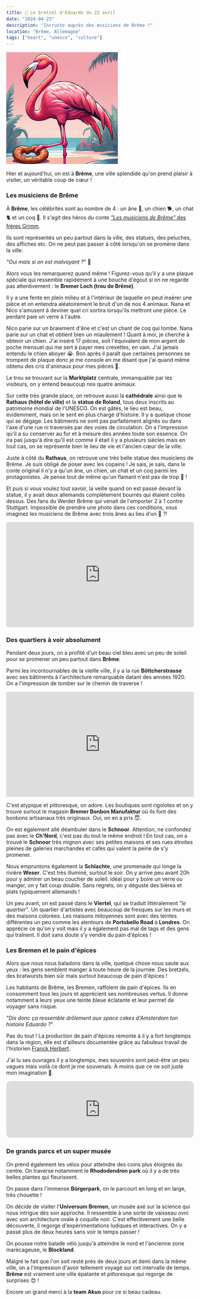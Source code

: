 ```yaml
---
title: 🥨 Le bretzel d'Eduardo du 23 avril
date: "2024-04-23"
description: "Incruste auprès des musiciens de Brême !"
location: "Brême, Allemagne"
tags: ["heart", "unesco", "culture"]
---
```


![Bretzel d'Eduardo](../bretzel_eduardo.png)

Hier et aujourd'hui, on est à **Brême**, une ville splendide qu'on prend plaisir à visiter, un véritable coup de cœur !

### Les musiciens de Brême 
À **Brême**, les célébrités sont au nombre de 4 : un âne 🫏, un chien 🐕, un chat 🐈 et un coq 🐓. Il s'agit des héros du conte [*"Les musiciens de Brême"* des frères Grimm](https://fr.m.wikipedia.org/wiki/Les_Musiciens_de_Br%C3%AAme). 

Ils sont représentés un peu partout dans la ville, des statues, des peluches, des affiches etc. On ne peut pas passer à côté lorsqu'on se promène dans la ville.

*"Oui mais si on est malvoyant ?*" 🤔

Alors vous les remarquerez quand même ! Figurez-vous qu'il y a une plaque spéciale qui ressemble rapidement à une bouche d'égout si on ne regarde pas attentivement : le **Bremer Loch (trou de Brême)**.

Il y a une fente en plein milieu et à l'intérieur de laquelle on peut insérer une pièce et on entendra aléatoirement le bruit d'un de nos 4 animaux. Nana et Nico s'amusent à deviner quel cri sortira lorsqu'ils mettront une pièce. Le perdant paie un verre à l'autre.

Nico parie sur un braiement d'âne et c'est un chant de coq qui tombe. Nana parie sur un chat et obtient bien un miaulement ! Quant à moi, je cherche à obtenir un chien. J'ai inséré 17 pièces, soit l'équivalent de mon argent de poche mensuel qui me sert à payer mes crevettes, en vain. J'ai jamais entendu le chien aboyer 😭. Bon après il paraît que certaines personnes se trompent de plaque donc je me console en me disant que j'ai quand même obtenu des cris d'animaux pour mes pièces 😬.

Le trou se trouvant sur la **Marktplatz** centrale, immanquable par les visiteurs, on y entend beaucoup nos quatre animaux.

Sur cette très grande place, on retrouve aussi la **cathédrale** ainsi que le **Rathaus (hôtel de ville)** et la **statue de Roland**, tous deux inscrits au patrimoine mondial de l'UNESCO. On est gâtés, le lieu est beau, évidemment, mais on le sent en plus chargé d'histoire. Il y a quelque chose qui se dégage. Les bâtiments ne sont pas parfaitement alignés ou dans l'axe d'une rue ni traversés par des voies de circulation. On a l'impression qu'il a su conserver au fur et à mesure des années toute son essence. On ira pas jusqu'à dire qu'il est comme il était il y a plusieurs siècles mais en tout cas, on se représente bien le lieu de vie et l'ancien cœur de la ville.

Juste à côté du **Rathaus**, on retrouve une très belle statue des musiciens de Brême. Je suis obligé de poser avec les copains ! Je sais, je sais, dans le conte original il n'y a qu'un âne, un chien, un chat et un coq parmi les protagonistes. Je pense tout de même qu'un flamant n'est pas de trop 📸 ! 

Et puis si vous voulez tout savoir, la veille quand on est passé devant la statue, il y avait deux allemands complètement bourrés qui étaient collés dessus. Des fans du Werder Brême qui venait de l'emporter 2 à 1 contre Stuttgart. Impossible de prendre une photo dans ces conditions, vous imaginez les musiciens de Brême avec trois ânes au lieu d'un 🤨 ?!

<div style="width: 100%; height: 0; position: relative; padding-bottom: 56%;"><iframe src="https://giphy.com/embed/Sr9NHwRKlsD3unMK43" style="top: 0; left: 0; width: 100%; height: 100%; position: absolute; border: 0;" allowfullscreen scrolling="no" allow="encrypted-media;" class="giphy-embed"></iframe></div>

### Des quartiers à voir absolument 
Pendant deux jours, on a profité d'un beau ciel bleu avec un peu de soleil pour se promener un peu partout dans **Brême**.

Parmi les incontournables de la vieille ville, il y a la rue **Böttcherstrasse** avec ses bâtiments à l'architecture remarquable datant des années 1920. On a l'impression de tomber sur le chemin de traverse !

<div style="width: 100%; height: 0; position: relative; padding-bottom: 56%;"><iframe src="https://giphy.com/embed/VwUquCGtIatGg" style="top: 0; left: 0; width: 100%; height: 100%; position: absolute; border: 0;" allowfullscreen scrolling="no" allow="encrypted-media;" class="giphy-embed"></iframe></div>

C'est atypique et pittoresque, on adore. Les boutiques sont rigolotes et on y trouve surtout le magasin **Bremer Bonbon Manufaktur** où ils font des bonbons artisanaux très originaux. Oui, on en a pris 😇.

On est également allé déambuler dans le **Schnoor**. Attention, ne confondez pas avec le **Ch'Nord**, c'est pas du tout le même endroit ! En tout cas, on a trouvé le **Schnoor** très mignon avec ses petites maisons et ses rues étroites pleines de galeries marchandes et cafés qui valent la peine de s'y promener.

Nous empruntons également la **Schlachte**, une promenade qui longe la rivière **Weser**. C'est très illuminé, surtout le soir. On y arrive peu avant 20h pour y admirer un beau coucher de soleil. idéal pour y boire un verre ou manger, on y fait coup double. Sans regrets, on y déguste des bières et plats typiquement allemands !

Un peu avant, on est passé dans le **Viertel**, qui se traduit littéralement *"le quartier"*. Un quartier d'artistes avec beaucoup de fresques sur les murs et des maisons colorées. Les maisons mitoyennes sont avec des teintes différentes un peu comme les alentours de **Portobello Road** à **Londres**. On apprécie ce qu'on y voit mais il y a également pas mal de tags et des gens qui traînent. Il doit sans doute s'y vendre du pain d'épices !

### Les Bremen et le pain d'épices 

Alors que nous nous baladons dans la ville, quelque chose nous saute aux yeux : les gens semblent manger à toute heure de la journée. Des bretzels, des bratwursts bien sûr mais surtout beaucoup de pain d'épices !

Les habitants de Brême, les Bremen, raffolent de pain d'épices. Ils en consomment tous les jours et apprécient ses nombreuses vertus. Il donne notamment à leurs yeux une teinte bleue éclatante et leur permet de voyager sans risque.

*"Dis donc ça ressemble drôlement aux space cakes d'Amsterdam ton histoire Eduardo ?*"

Pas du tout ! La production de pain d'épices remonte à il y a fort longtemps dans la région, elle est d'ailleurs documentée grâce au fabuleux travail de l'historien [Franck Herbert](https://fr.m.wikipedia.org/wiki/Frank_Herbert).

J'ai lu ses ouvrages il y a longtemps, mes souvenirs sont peut-être un peu vagues mais voilà ce dont je me souvenais. À moins que ce ne soit juste mon imagination 🤔.

<iframe style="border-radius:12px" src="https://open.spotify.com/embed/track/63yayqtoY5SFaaEW8T6kTK?utm_source=generator" width="100%" height="152" frameBorder="0" allow="autoplay; clipboard-write; encrypted-media; picture-in-picture" loading="lazy"></iframe>

### De grands parcs et un super musée 
On prend également les vélos pour atteindre des coins plus éloignés du centre. On traverse notamment le 
**Rhododendron park** où il y a de très belles plantes qui fleurissent.

On passe dans l'immense **Bürgerpark**, on le parcourt en long et en large, très chouette !

On décide de visiter l'**Universum Bremen**, un musée axé sur la science qui nous intrigue dès son approche. Il ressemble à une sorte de vaisseau ovni avec son architecture ovale à coquille noir. C'est effectivement une belle découverte, il regorge d'expérimentations ludiques et interactives. On y a passé plus de deux heures sans voir le temps passer !

On pousse notre balade vélo jusqu'à atteindre le nord et l'ancienne zone marécageuse, le **Blockland**. 

Malgré le fait que l'on soit resté près de deux jours et demi dans la même ville, on a l'impression d'avoir tellement voyagé sur cet intervalle de temps. **Brême** est vraiment une ville épatante et pittoresque qui regorge de surprises 😍 !

Encore un grand merci à la **team Akuo** pour ce si beau cadeau.